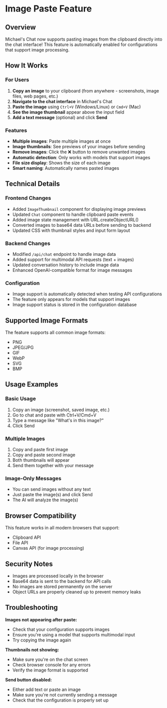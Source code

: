 # Image Paste Feature

## Overview

Michael's Chat now supports pasting images from the clipboard directly into the chat interface! This feature is automatically enabled for configurations that support image processing.

## How It Works

### For Users
1. **Copy an image** to your clipboard (from anywhere - screenshots, image files, web pages, etc.)
2. **Navigate to the chat interface** in Michael's Chat
3. **Paste the image** using `Ctrl+V` (Windows/Linux) or `Cmd+V` (Mac)
4. **See the image thumbnail** appear above the input field
5. **Add a text message** (optional) and click **Send**

### Features
- **Multiple images**: Paste multiple images at once
- **Image thumbnails**: See previews of your images before sending
- **Remove images**: Click the ❌ button to remove unwanted images
- **Automatic detection**: Only works with models that support images
- **File size display**: Shows the size of each image
- **Smart naming**: Automatically names pasted images

## Technical Details

### Frontend Changes
- Added `ImageThumbnail` component for displaying image previews
- Updated `Chat` component to handle clipboard paste events
- Added image state management with URL.createObjectURL()
- Converted images to base64 data URLs before sending to backend
- Updated CSS with thumbnail styles and input form layout

### Backend Changes
- Modified `/api/chat` endpoint to handle image data
- Added support for multimodal API requests (text + images)
- Updated conversation history to include image data
- Enhanced OpenAI-compatible format for image messages

### Configuration
- Image support is automatically detected when testing API configurations
- The feature only appears for models that support images
- Image support status is stored in the configuration database

## Supported Image Formats

The feature supports all common image formats:
- PNG
- JPEG/JPG
- GIF
- WebP
- SVG
- BMP

## Usage Examples

### Basic Usage
1. Copy an image (screenshot, saved image, etc.)
2. Go to chat and paste with Ctrl+V/Cmd+V
3. Type a message like "What's in this image?"
4. Click Send

### Multiple Images
1. Copy and paste first image
2. Copy and paste second image
3. Both thumbnails will appear
4. Send them together with your message

### Image-Only Messages
- You can send images without any text
- Just paste the image(s) and click Send
- The AI will analyze the image(s)

## Browser Compatibility

This feature works in all modern browsers that support:
- Clipboard API
- File API
- Canvas API (for image processing)

## Security Notes

- Images are processed locally in the browser
- Base64 data is sent to the backend for API calls
- No images are stored permanently on the server
- Object URLs are properly cleaned up to prevent memory leaks

## Troubleshooting

**Images not appearing after paste:**
- Check that your configuration supports images
- Ensure you're using a model that supports multimodal input
- Try copying the image again

**Thumbnails not showing:**
- Make sure you're on the chat screen
- Check browser console for any errors
- Verify the image format is supported

**Send button disabled:**
- Either add text or paste an image
- Make sure you're not currently sending a message
- Check that the configuration is properly set up
